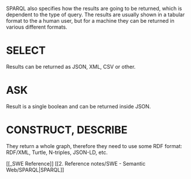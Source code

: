 SPARQL also specifies how the results are going to be returned, which is dependent to the type of query. The results are usually shown in a tabular format to the a human user, but for a machine they can be returned in various different formats.

# SELECT

Results can be returned as JSON, XML, CSV or other.

# ASK

Result is a single boolean and can be returned inside JSON.

# CONSTRUCT, DESCRIBE

They return a whole graph, therefore they need to use some RDF format: RDF/XML, Turtle, N-triples, JSON-LD, etc.

[[_SWE Reference]]
[[2. Reference notes/SWE - Semantic Web/SPARQL|SPARQL]]